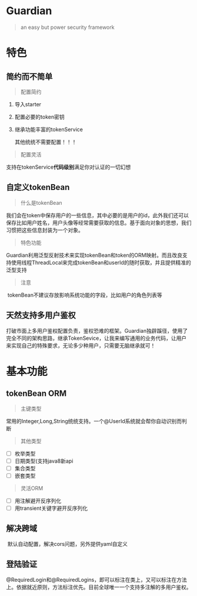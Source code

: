 # Guardian

> an easy but power security framework

# 特色

## 简约而不简单

> 配置简约

1. 导入starter

2. 配置必要的token密钥

3. 继承功能丰富的tokenService

   其他统统不需要配置！！！

> 配置灵活

​	支持在tokenService**代码级别**满足你对认证的一切幻想

## 自定义tokenBean

> 什么是tokenBean

​	我们会在token中保存用户的一些信息，其中必要的是用户的id，此外我们还可以保存比如用户姓名，用户头像等经常需要获取的信息。基于面向对象的思想，我们习惯把这些信息封装为一个对象。

> 特色功能

​	Guardian利用泛型反射技术来实现tokenBean和token的ORM映射。而且改良支持使用线程ThreadLocal来完成tokenBean和userId的随时获取，并且提供精准的泛型支持

> 注意

​	tokenBean不建议存放影响系统功能的字段，比如用户的角色列表等

## 天然支持多用户鉴权

​	打破市面上多用户鉴权配置负责，鉴权恐难的框架。Guardian独辟蹊径，使用了完全不同的架构思路，继承TokenSevice，让我来编写通用的业务代码，让用户来实现自己的特殊要求，无论多少种用户，只需要无脑继承就可！

# 基本功能

## tokenBean ORM

> 主键类型

​	常用的Integer,Long,String统统支持。一个@UserId系统就会帮你自动识别而判断

> 其他类型

- [ ] 枚举类型
- [ ] 日期类型(支持java8新api
- [ ] 集合类型
- [ ] 嵌套类型

> 灵活ORM

- [ ] 用注解避开反序列化
- [ ] 用transient关键字避开反序列化

## 解决跨域

​	默认自动配置，解决cors问题，另外提供yaml自定义

## 登陆验证

​	@RequiredLogin和@RequiredLogins，即可以标注在类上，又可以标注在方法上。依据就近原则，方法标注优先。目前全球唯一一个支持多注解的多用户鉴权。
